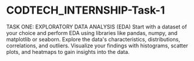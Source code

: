 # CODTECH_INTERNSHIP-Task-1
TASK ONE: EXPLORATORY DATA ANALYSIS (EDA)  Start with a dataset of your choice and perform EDA using libraries like pandas, numpy, and matplotlib or seaborn. Explore the data's characteristics, distributions, correlations, and outliers. Visualize your findings with histograms, scatter plots, and heatmaps to gain insights into the data.
